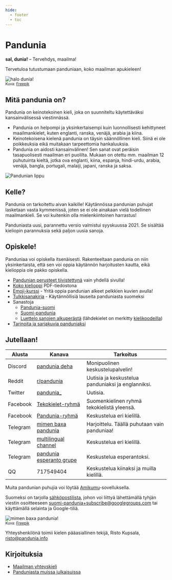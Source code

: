 ```yaml
---
hide:
  - footer
  - toc
---
```


# Pandunia

**sal, dunia!**
– Tervehdys, maailma!

Tervetuloa tutustumaan panduniaan, koko maailman apukieleen!

![](http://www.pandunia.info/grafe/halo_dunia.png "halo dunia!")  
<small>Kuva: [Freepik](http://www.freepik.com)</small>

## Mitä pandunia on?

Pandunia on keinotekoinen kieli, joka on suunniteltu käytettäväksi kansainvälisessä viestinnässä.

- Pandunia on helpompi ja yksinkertaisempi kuin luonnollisesti kehittyneet maailmankielet, kuten englanti, ranska, venäjä, arabia ja kiina.
- Keinotekoisena kielenä pandunia on täysin säännöllinen kieli.
  Siinä ei ole poikkeuksia eikä muitakaan tarpeettomia hankaluuksia.
- Pandunia on aidosti kansainvälinen!
  Sen sanat ovat peräisin tasapuolisesti maailman eri puolilta.
  Mukaan on otettu mm. maailman 12 puhutuinta kieltä,
  jotka ova englanti, kiina, espanja, hindi-urdu, arabia, venäjä, bangla, portugali, malaiji, japani, ranska ja saksa.

![](http://www.pandunia.info/grafe/bandir.png "Pandunian lippu")

## Kelle?

Pandunia on tarkoitettu aivan kaikille!
Käytännössa pandunian puhujat lasketaan vasta kymmenissä,
joten se ei ole ainakaan vielä todellinen maailmankieli.
Se voi kuitenkin olla mielenkiintoinen harrastus!

Panduniasta uusi, parannettu versio valmistui syyskuussa 2021.
Se sisältää kieliopin parannuksia sekä paljon uusia sanoja.

## Opiskele!

Panduniaa voi opiskella itsenäisesti.
Rakenteeltaan pandunia on niin yksinkertaista,
että sen voi oppia käytännön harjoitusten kautta,
eikä kielioppia ole pakko opiskella.

- [Pandunian perusteet tiivistettynä](003_baze.md) vain yhdellä sivulla!
- [Koko kielioppi](pan.pdf) PDF-tiedostona
- [Emoji-kurssi](http://www.pandunia.info/pandunia/mini_xule.html) - Yritä oppia pandunian alkeet pelkkien kuvien avulla!
- [Tulkkisanakirja](200_baze_jumla.md) - Käytännöllisiä lauseita panduniasta suomeksi
- Sanastoja
    - [Pandunia-suomi](pandunia-suomi.md)
    - [Suomi-pandunia](suomi-pandunia.md)
    - [Luettelo sanojen alkuperästä](leksaslia.md) (lähdekielet on merkitty [kielikoodeilla](http://jkorpela.fi/kielet/nimet.html))
- [Tarinoita ja sarjakuvia panduniaksi](http://www.pandunia.info/pandunia/index.html)


## Jutellaan!

| Alusta   | Kanava | Tarkoitus |
|----------|---------|---------|
| Discord  | [pandunia deha](https://discord.gg/jf5GHcHXKk) | Monipuolinen keskustelupalvelin! |
| Reddit   | [r/pandunia](https://www.reddit.com/r/pandunia/) | Uutisia ja keskustelua panduniaksi ja englanniksi. |
| Twitter  | [pandunia_](https://twitter.com/pandunia_) | Uutisia. |
| Facebook | [Tekokielet-ryhmä](http://www.facebook.com/groups/tekokielet) | Suomenkielinen ryhmä tekokielistä yleensä. |
| Facebook | [Pandunia-ryhmä](http://www.facebook.com/groups/pandunia) | Keskustelua eri kielillä. |
| Telegram | [mimen baxa pandunia](https://t.me/joinchat/AAAAAENlKqzlMtGkrmf5rg) | Harjoittelu. Täällä puhutaan vain panduniaa! |
| Telegram | [multilingual channel](https://t.me/joinchat/AAAAAEPVsifmS6xRLAlxVA) | Keskustelua eri kielillä. |
| Telegram | [pandunia esperanto grupe](https://pandunia.telegramo.org/) | Keskustelua esperantoksi. |
| QQ       | 717549404 | Keskustelua kiinaksi ja muilla kielillä. |

Muita pandunian puhujia voi löytää [Amikumu](https://amikumu.com/)-sovelluksella.

Suomeksi on tarjolla [sähköpostilista](https://groups.google.com/forum/?hl=fi&fromgroups=#!forum/suomi-pandunia),
johon voi liittyä lähettämällä tyhjän viestin osoitteeseen suomi-pandunia+subscribe@googlegroups.com tai käyttämällä selainta ja Google-tiliä.

![](http://www.pandunia.info/grafe/mome_loga_pandunia.png "mimen baxa pandunia!")  
<small>Kuva: [Freepik](http://www.freepik.com)</small>

Yhteyshenkilönä toimii kielen pääasiallinen tekijä, Risto Kupsala, [risto@pandunia.info](mailto:risto@pandunia.info)

## Kirjoituksia

- [Maailman yhteyskieli](001_dunia_basha.md)
- [Panduniasta muissa julkaisuissa](makal_tema_pandunia.md)


